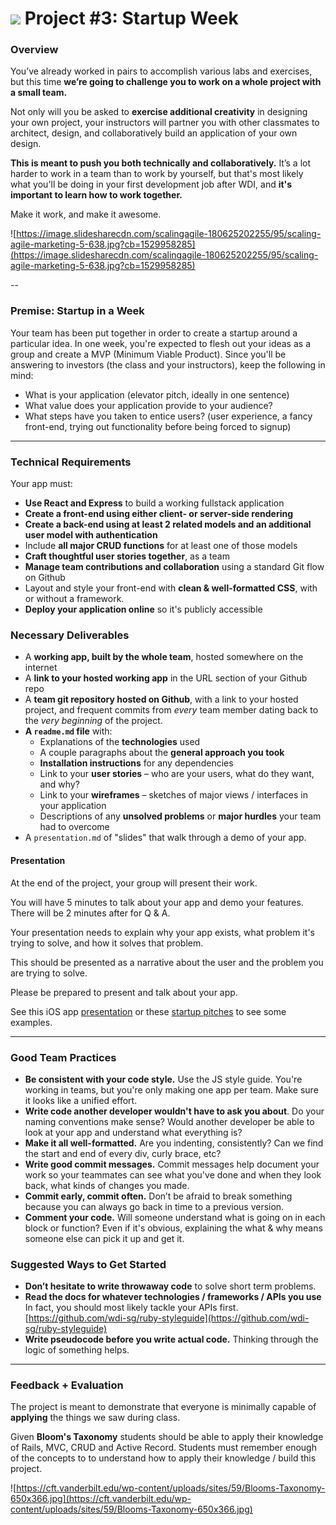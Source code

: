 # ![](https://ga-dash.s3.amazonaws.com/production/assets/logo-9f88ae6c9c3871690e33280fcf557f33.png) Project #3: Startup Week

### Overview

You’ve already worked in pairs to accomplish various labs and exercises, but this time **we’re going to challenge you to work on a whole project with a small team.**

Not only will you be asked to **exercise additional creativity** in designing your own project, your instructors will partner you with other classmates to architect, design, and collaboratively build an application of your own design.

**This is meant to push you both technically and collaboratively.** It’s a lot harder to work in a team than to work by yourself, but that's most likely what you'll be doing in your first development job after WDI, and **it's important to learn how to work together.**

Make it work, and make it awesome.

![https://image.slidesharecdn.com/scalingagile-180625202255/95/scaling-agile-marketing-5-638.jpg?cb=1529958285](https://image.slidesharecdn.com/scalingagile-180625202255/95/scaling-agile-marketing-5-638.jpg?cb=1529958285)

--

### Premise: Startup in a Week

Your team has been put together in order to create a startup around a particular idea. In one week, you're expected to flesh out your ideas as a group and create a MVP (Minimum Viable Product). Since you'll be answering to investors (the class and your instructors), keep the following in mind:

* What is your application (elevator pitch, ideally in one sentence)
* What value does your application provide to your audience?
* What steps have you taken to entice users? (user experience, a fancy front-end, trying out functionality before being forced to signup)

---

### Technical Requirements

Your app must:

* **Use React and Express** to build a working fullstack application
* **Create a front-end using either client- or server-side rendering**
* **Create a back-end using at least 2 related models and an additional user model with authentication**
* Include **all major CRUD functions** for at least one of those models
* **Craft thoughtful user stories together**, as a team
* **Manage team contributions and collaboration** using a standard Git flow on Github
* Layout and style your front-end with **clean & well-formatted CSS**, with or without a framework.
* **Deploy your application online** so it's publicly accessible


### Necessary Deliverables

* A **working app, built by the whole team**, hosted somewhere on the internet
* A **link to your hosted working app** in the URL section of your Github repo
* A **team git repository hosted on Github**, with a link to your hosted project, and frequent commits from _every_ team member dating back to the _very beginning_ of the project.
* **A ``readme.md`` file** with:
    * Explanations of the **technologies** used
    * A couple paragraphs about the **general approach you took**
    * **Installation instructions** for any dependencies
    * Link to your **user stories** – who are your users, what do they want, and why?
    * Link to your **wireframes** – sketches of major views / interfaces in your application
    * Descriptions of any **unsolved problems** or **major hurdles** your team had to overcome
* A `presentation.md` of "slides" that walk through a demo of your app.

#### Presentation
At the end of the project, your group will present their work.

You will have 5 minutes to talk about your app and demo your features. There will be 2 minutes after for Q & A.

Your presentation needs to explain why your app exists, what problem it's trying to solve, and how it solves that problem.

This should be presented as a narrative about the user and the problem you are trying to solve.

Please be prepared to present and talk about your app.

See this iOS app [presentation](https://youtu.be/wFTmQ27S7OQ?t=3571) or these [startup pitches](https://youtu.be/PAtetNY14Eg?t=1131) to see some examples.

---

### Good Team Practices
* **Be consistent with your code style.** Use the JS style guide. You're working in teams, but you're only making one app per team. Make sure it looks like a unified effort.
* **Write code another developer wouldn't have to ask you about**. Do your naming conventions make sense? Would another developer be able to look at your app and understand what everything is?
* **Make it all well-formatted.** Are you indenting, consistently? Can we find the start and end of every div, curly brace, etc?
* **Write good commit messages.** Commit messages help document your work so your teammates can see what you've done and when they look back, what kinds of changes you made.			
* **Commit early, commit often.** Don’t be afraid to break something because you can always go back in time to a previous version.
* **Comment your code.** Will someone understand what is going on in each block or function? Even if it's obvious, explaining the what & why means someone else can pick it up and get it.

### Suggested Ways to Get Started

* **Don’t hesitate to write throwaway code** to solve short term problems.
* **Read the docs for whatever technologies / frameworks / APIs you use** In fact, you should most likely tackle your APIs first.
[https://github.com/wdi-sg/ruby-styleguide](https://github.com/wdi-sg/ruby-styleguide)
* **Write pseudocode before you write actual code.** Thinking through the logic of something helps.

---

### Feedback + Evaluation
The project is meant to demonstrate that everyone is minimally capable of __applying__ the things we saw during class.

Given __Bloom's Taxonomy__ students should be able to apply their knowledge of Rails, MVC, CRUD and Active Record. Students must remember enough of the concepts to to understand how to apply their knowledge / build this project.

![https://cft.vanderbilt.edu/wp-content/uploads/sites/59/Blooms-Taxonomy-650x366.jpg](https://cft.vanderbilt.edu/wp-content/uploads/sites/59/Blooms-Taxonomy-650x366.jpg)